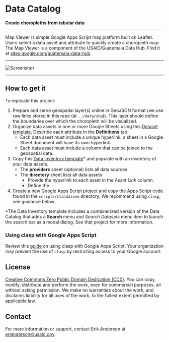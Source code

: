 # Data Catalog

**Create choropleths from tabular data**

---

Map Viewer is simple Google Apps Script map platform built on Leaflet.  Users select a data asset and attribute to quickly create a choropleth map. The Map Viewer is a component of the USAID/Guatemala Data Hub. Find it at [sites.google.com/guatemala-data-hub](https://www.sites.google.com/guatemala-data-hub).

---

![Screenshot](https://storage.googleapis.com/ei-dev-assets/assets/chrome_DW6GbdGqyH.gif)

---

## How to get it

To replicate this project:

1. Prepare and serve geospatial layer(s) online in GeoJSON format (we use raw links stored in this repo (at `../data/shp`)). This layer should define the boundaries over which the choropleth will be visualized.
2. Organize data assets in one or more Google Sheets using this [Dataset template](https://docs.google.com/spreadsheets/d/1DqNbMmfpTRe8g6wNdmHzVi3SsiYPEKwnichz6avU6K4/copy). Describe each attribute in the **Definitions** tab. 
   * Each data asset must include a unique hyperlink; a sheet in a Google Sheet document will have its own hyperlink.
   * Each data asset must include a column that can be joined to the geospatial data.
3. Copy this [Data Inventory template](https://docs.google.com/spreadsheets/d/1uZEq8SEx9LTki4XknoDsio4JdyHGJOf1zJbvF56iieM/copy)* and populate with an inventory of your data assets.
   * The **providers** sheet (optional) lists all data sources
   * The **directory** sheet lists all data assets
     * Provide the hyperlink to each asset in the *Asset Link* column.
     * Define the 
4. Create a new Google Apps Script project and copy the Apps Script code found in the `scripts/standalone` directory. We recommend using `clasp`, see guidance below.

*The Data Inventory template includes a containerized version of the Data Catalog that adds a **Search** menu and *Search Datasets* menu item to launch the search bar as a modal dialog. See that project for more information.

### Using clasp with Google Apps Script

Review this [guide](https://developers.google.com/apps-script/guides/clasp) on using clasp with Google Apps Script. Your organization may prevent the use of `clasp` by restricting access to your Google account.

## License

[Creative Commons Zero Public Domain Dedication (CC0)](https://creativecommons.org/publicdomain/zero/1.0/). You can copy, modify, distribute and perform the work, even for commercial purposes, all without asking permission. We make no warranties about the work, and disclaims liability for all uses of the work, to the fullest extent permitted by applicable law.

## Contact

For more information or support, contact Erik Anderson at <erianderson@usaid.gov>.
